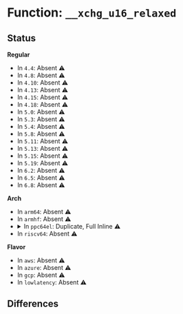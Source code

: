 # Function: <code>__xchg_u16_relaxed</code>

## Status
<b>Regular</b>
<ul>
<li>
In <code>4.4</code>: Absent ⚠️
</li>
<li>
In <code>4.8</code>: Absent ⚠️
</li>
<li>
In <code>4.10</code>: Absent ⚠️
</li>
<li>
In <code>4.13</code>: Absent ⚠️
</li>
<li>
In <code>4.15</code>: Absent ⚠️
</li>
<li>
In <code>4.18</code>: Absent ⚠️
</li>
<li>
In <code>5.0</code>: Absent ⚠️
</li>
<li>
In <code>5.3</code>: Absent ⚠️
</li>
<li>
In <code>5.4</code>: Absent ⚠️
</li>
<li>
In <code>5.8</code>: Absent ⚠️
</li>
<li>
In <code>5.11</code>: Absent ⚠️
</li>
<li>
In <code>5.13</code>: Absent ⚠️
</li>
<li>
In <code>5.15</code>: Absent ⚠️
</li>
<li>
In <code>5.19</code>: Absent ⚠️
</li>
<li>
In <code>6.2</code>: Absent ⚠️
</li>
<li>
In <code>6.5</code>: Absent ⚠️
</li>
<li>
In <code>6.8</code>: Absent ⚠️
</li>
</ul>
<b>Arch</b>
<ul>
<li>
In <code>arm64</code>: Absent ⚠️
</li>
<li>
In <code>armhf</code>: Absent ⚠️
</li>
<li>
<details>
<summary>In <code>ppc64el</code>: Duplicate, Full Inline ⚠️</summary>

**Collision:** Static Duplication

**Inline:** Full

**Transformation:** False

**Instances:**

```
In arch/powerpc/kernel/smp.c (0)
Location: arch/powerpc/include/asm/cmpxchg.h:86
Inline: False
```
```
In arch/powerpc/sysdev/xive/common.c (0)
Location: arch/powerpc/include/asm/cmpxchg.h:86
Inline: False
```
```
In arch/powerpc/platforms/powernv/pci-ioda-tce.c (0)
Location: arch/powerpc/include/asm/cmpxchg.h:86
Inline: False
```
```
In arch/powerpc/kvm/book3s_hv_rm_xive.c (0)
Location: arch/powerpc/include/asm/cmpxchg.h:86
Inline: False
```
```
In kernel/panic.c (0)
Location: arch/powerpc/include/asm/cmpxchg.h:86
Inline: False
```
```
In kernel/exit.c (0)
Location: arch/powerpc/include/asm/cmpxchg.h:86
Inline: False
```
```
In kernel/sysctl.c (0)
Location: arch/powerpc/include/asm/cmpxchg.h:86
Inline: False
```
```
In kernel/sys.c (0)
Location: arch/powerpc/include/asm/cmpxchg.h:86
Inline: False
```
```
In kernel/umh.c (0)
Location: arch/powerpc/include/asm/cmpxchg.h:86
Inline: False
```
```
In kernel/kthread.c (0)
Location: arch/powerpc/include/asm/cmpxchg.h:86
Inline: False
```
```
In kernel/smpboot.c (0)
Location: arch/powerpc/include/asm/cmpxchg.h:86
Inline: False
```
```
In kernel/sched/core.c (0)
Location: arch/powerpc/include/asm/cmpxchg.h:86
Inline: False
```
```
In kernel/sched/loadavg.c (0)
Location: arch/powerpc/include/asm/cmpxchg.h:86
Inline: False
```
```
In kernel/sched/fair.c (0)
Location: arch/powerpc/include/asm/cmpxchg.h:86
Inline: False
```
```
In kernel/locking/osq_lock.c (0)
Location: arch/powerpc/include/asm/cmpxchg.h:86
Inline: False
```
```
In kernel/printk/printk_safe.c (0)
Location: arch/powerpc/include/asm/cmpxchg.h:86
Inline: False
```
```
In kernel/rcu/tree.c (0)
Location: arch/powerpc/include/asm/cmpxchg.h:86
Inline: False
```
```
In kernel/dma.c (0)
Location: arch/powerpc/include/asm/cmpxchg.h:86
Inline: False
```
```
In kernel/smp.c (0)
Location: arch/powerpc/include/asm/cmpxchg.h:86
Inline: False
```
```
In kernel/module.c (0)
Location: arch/powerpc/include/asm/cmpxchg.h:86
Inline: False
```
```
In kernel/acct.c (0)
Location: arch/powerpc/include/asm/cmpxchg.h:86
Inline: False
```
```
In kernel/kexec.c (0)
Location: arch/powerpc/include/asm/cmpxchg.h:86
Inline: False
```
```
In kernel/kexec_file.c (0)
Location: arch/powerpc/include/asm/cmpxchg.h:86
Inline: False
```
```
In kernel/audit.c (0)
Location: arch/powerpc/include/asm/cmpxchg.h:86
Inline: False
```
```
In kernel/debug/debug_core.c (0)
Location: arch/powerpc/include/asm/cmpxchg.h:86
Inline: False
```
```
In kernel/hung_task.c (0)
Location: arch/powerpc/include/asm/cmpxchg.h:86
Inline: False
```
```
In kernel/trace/blktrace.c (0)
Location: arch/powerpc/include/asm/cmpxchg.h:86
Inline: False
```
```
In kernel/irq_work.c (0)
Location: arch/powerpc/include/asm/cmpxchg.h:86
Inline: False
```
```
In kernel/bpf/helpers.c (0)
Location: arch/powerpc/include/asm/cmpxchg.h:86
Inline: False
```
```
In kernel/bpf/arraymap.c (0)
Location: arch/powerpc/include/asm/cmpxchg.h:86
Inline: False
```
```
In kernel/bpf/local_storage.c (0)
Location: arch/powerpc/include/asm/cmpxchg.h:86
Inline: False
```
```
In kernel/bpf/devmap.c (0)
Location: arch/powerpc/include/asm/cmpxchg.h:86
Inline: False
```
```
In kernel/bpf/cpumap.c (0)
Location: arch/powerpc/include/asm/cmpxchg.h:86
Inline: False
```
```
In kernel/bpf/xskmap.c (0)
Location: arch/powerpc/include/asm/cmpxchg.h:86
Inline: False
```
```
In kernel/bpf/stackmap.c (0)
Location: arch/powerpc/include/asm/cmpxchg.h:86
Inline: False
```
```
In kernel/events/core.c (0)
Location: arch/powerpc/include/asm/cmpxchg.h:86
Inline: False
```
```
In mm/vmscan.c (0)
Location: arch/powerpc/include/asm/cmpxchg.h:86
Inline: False
```
```
In mm/vmalloc.c (0)
Location: arch/powerpc/include/asm/cmpxchg.h:86
Inline: False
```
```
In mm/swap_state.c (0)
Location: arch/powerpc/include/asm/cmpxchg.h:86
Inline: False
```
```
In mm/hugetlb.c (0)
Location: arch/powerpc/include/asm/cmpxchg.h:86
Inline: False
```
```
In mm/huge_memory.c (0)
Location: arch/powerpc/include/asm/cmpxchg.h:86
Inline: False
```
```
In mm/page_counter.c (0)
Location: arch/powerpc/include/asm/cmpxchg.h:86
Inline: False
```
```
In mm/memcontrol.c (0)
Location: arch/powerpc/include/asm/cmpxchg.h:86
Inline: False
```
```
In fs/file_table.c (0)
Location: arch/powerpc/include/asm/cmpxchg.h:86
Inline: False
```
```
In fs/file.c (0)
Location: arch/powerpc/include/asm/cmpxchg.h:86
Inline: False
```
```
In fs/namespace.c (0)
Location: arch/powerpc/include/asm/cmpxchg.h:86
Inline: False
```
```
In fs/eventpoll.c (0)
Location: arch/powerpc/include/asm/cmpxchg.h:86
Inline: False
```
```
In fs/aio.c (0)
Location: arch/powerpc/include/asm/cmpxchg.h:86
Inline: False
```
```
In fs/posix_acl.c (0)
Location: arch/powerpc/include/asm/cmpxchg.h:86
Inline: False
```
```
In fs/proc/kcore.c (0)
Location: arch/powerpc/include/asm/cmpxchg.h:86
Inline: False
```
```
In fs/ext4/page-io.c (0)
Location: arch/powerpc/include/asm/cmpxchg.h:86
Inline: False
```
```
In lib/debug_locks.c (0)
Location: arch/powerpc/include/asm/cmpxchg.h:86
Inline: False
```
```
In lib/generic-radix-tree.c (0)
Location: arch/powerpc/include/asm/cmpxchg.h:86
Inline: False
```
```
In lib/sbitmap.c (0)
Location: arch/powerpc/include/asm/cmpxchg.h:86
Inline: False
```
```
In drivers/tty/tty_buffer.c (0)
Location: arch/powerpc/include/asm/cmpxchg.h:86
Inline: False
```
```
In drivers/tty/tty_audit.c (0)
Location: arch/powerpc/include/asm/cmpxchg.h:86
Inline: False
```
```
In drivers/tty/vt/vt.c (0)
Location: arch/powerpc/include/asm/cmpxchg.h:86
Inline: False
```
```
In drivers/tty/serial/8250/8250_port.c (0)
Location: arch/powerpc/include/asm/cmpxchg.h:86
Inline: False
```
```
In net/socket.c (0)
Location: arch/powerpc/include/asm/cmpxchg.h:86
Inline: False
```
```
In net/core/sock.c (0)
Location: arch/powerpc/include/asm/cmpxchg.h:86
Inline: False
```
```
In net/core/datagram.c (0)
Location: arch/powerpc/include/asm/cmpxchg.h:86
Inline: False
```
```
In net/core/stream.c (0)
Location: arch/powerpc/include/asm/cmpxchg.h:86
Inline: False
```
```
In net/core/gen_estimator.c (0)
Location: arch/powerpc/include/asm/cmpxchg.h:86
Inline: False
```
```
In net/core/net_namespace.c (0)
Location: arch/powerpc/include/asm/cmpxchg.h:86
Inline: False
```
```
In net/core/dev.c (0)
Location: arch/powerpc/include/asm/cmpxchg.h:86
Inline: False
```
```
In net/core/filter.c (0)
Location: arch/powerpc/include/asm/cmpxchg.h:86
Inline: False
```
```
In net/core/skmsg.c (0)
Location: arch/powerpc/include/asm/cmpxchg.h:86
Inline: False
```
```
In net/core/sock_map.c (0)
Location: arch/powerpc/include/asm/cmpxchg.h:86
Inline: False
```
```
In net/sched/act_api.c (0)
Location: arch/powerpc/include/asm/cmpxchg.h:86
Inline: False
```
```
In net/netfilter/nf_log.c (0)
Location: arch/powerpc/include/asm/cmpxchg.h:86
Inline: False
```
```
In net/ipv4/route.c (0)
Location: arch/powerpc/include/asm/cmpxchg.h:86
Inline: False
```
```
In net/ipv4/ip_sockglue.c (0)
Location: arch/powerpc/include/asm/cmpxchg.h:86
Inline: False
```
```
In net/ipv4/inet_connection_sock.c (0)
Location: arch/powerpc/include/asm/cmpxchg.h:86
Inline: False
```
```
In net/ipv4/tcp.c (0)
Location: arch/powerpc/include/asm/cmpxchg.h:86
Inline: False
```
```
In net/ipv4/tcp_input.c (0)
Location: arch/powerpc/include/asm/cmpxchg.h:86
Inline: False
```
```
In net/ipv4/tcp_cong.c (0)
Location: arch/powerpc/include/asm/cmpxchg.h:86
Inline: False
```
```
In net/ipv4/datagram.c (0)
Location: arch/powerpc/include/asm/cmpxchg.h:86
Inline: False
```
```
In net/ipv4/raw.c (0)
Location: arch/powerpc/include/asm/cmpxchg.h:86
Inline: False
```
```
In net/ipv4/udp.c (0)
Location: arch/powerpc/include/asm/cmpxchg.h:86
Inline: False
```
```
In net/ipv4/af_inet.c (0)
Location: arch/powerpc/include/asm/cmpxchg.h:86
Inline: False
```
```
In net/ipv4/ping.c (0)
Location: arch/powerpc/include/asm/cmpxchg.h:86
Inline: False
```
```
In net/ipv4/cipso_ipv4.c (0)
Location: arch/powerpc/include/asm/cmpxchg.h:86
Inline: False
```
```
In net/unix/af_unix.c (0)
Location: arch/powerpc/include/asm/cmpxchg.h:86
Inline: False
```
```
In net/ipv6/af_inet6.c (0)
Location: arch/powerpc/include/asm/cmpxchg.h:86
Inline: False
```
```
In net/ipv6/route.c (0)
Location: arch/powerpc/include/asm/cmpxchg.h:86
Inline: False
```
```
In net/ipv6/ip6_fib.c (0)
Location: arch/powerpc/include/asm/cmpxchg.h:86
Inline: False
```
```
In net/ipv6/ipv6_sockglue.c (0)
Location: arch/powerpc/include/asm/cmpxchg.h:86
Inline: False
```
```
In net/ipv6/tcp_ipv6.c (0)
Location: arch/powerpc/include/asm/cmpxchg.h:86
Inline: False
```
```
In net/ipv6/datagram.c (0)
Location: arch/powerpc/include/asm/cmpxchg.h:86
Inline: False
```
```
In net/ipv6/calipso.c (0)
Location: arch/powerpc/include/asm/cmpxchg.h:86
Inline: False
```
```
In net/packet/af_packet.c (0)
Location: arch/powerpc/include/asm/cmpxchg.h:86
Inline: False
```
```
In net/netlabel/netlabel_calipso.c (0)
Location: arch/powerpc/include/asm/cmpxchg.h:86
Inline: False
```
</details>
</li>
<li>
In <code>riscv64</code>: Absent ⚠️
</li>
</ul>
<b>Flavor</b>
<ul>
<li>
In <code>aws</code>: Absent ⚠️
</li>
<li>
In <code>azure</code>: Absent ⚠️
</li>
<li>
In <code>gcp</code>: Absent ⚠️
</li>
<li>
In <code>lowlatency</code>: Absent ⚠️
</li>
</ul>

## Differences
